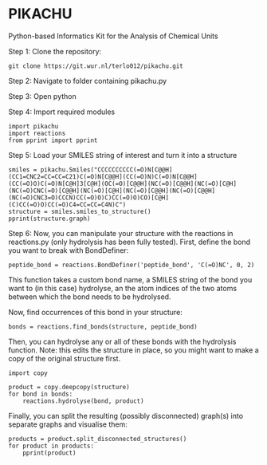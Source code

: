 # PIKACHU

Python-based Informatics Kit for the Analysis of Chemical Units

Step 1: Clone the repository:

```git clone https://git.wur.nl/terlo012/pikachu.git```

Step 2: Navigate to folder containing pikachu.py

Step 3: Open python

Step 4: Import required modules

```
import pikachu
import reactions
from pprint import pprint
```

Step 5: Load your SMILES string of interest and turn it into a structure

```
smiles = pikachu.Smiles("CCCCCCCCCC(=O)N[C@@H](CC1=CNC2=CC=CC=C21)C(=O)N[C@@H](CC(=O)N)C(=O)N[C@@H](CC(=O)O)C(=O)N[C@H]3[C@H](OC(=O)[C@@H](NC(=O)[C@@H](NC(=O)[C@H](NC(=O)CNC(=O)[C@@H](NC(=O)[C@H](NC(=O)[C@@H](NC(=O)[C@@H](NC(=O)CNC3=O)CCCN)CC(=O)O)C)CC(=O)O)CO)[C@H](C)CC(=O)O)CC(=O)C4=CC=CC=C4N)C")
structure = smiles.smiles_to_structure()
pprint(structure.graph)
```

Step 6: Now, you can manipulate your structure with the reactions in reactions.py (only hydrolysis has been fully tested). First, define the bond you want to break with BondDefiner:

```
peptide_bond = reactions.BondDefiner('peptide_bond', 'C(=O)NC', 0, 2)
```
This function takes a custom bond name, a SMILES string of the bond you want to (in this case) hydrolyse, an the atom indices of the two atoms between which the bond needs to be hydrolysed.

Now, find occurrences of this bond in your structure:
```
bonds = reactions.find_bonds(structure, peptide_bond)
```

Then, you can hydrolyse any or all of these bonds with the hydrolysis function. Note: this edits the structure in place, so you might want to make a copy of the original structure first.

```
import copy

product = copy.deepcopy(structure)
for bond in bonds:
    reactions.hydrolyse(bond, product)
```

Finally, you can split the resulting (possibly disconnected) graph(s) into separate graphs and visualise them:

```
products = product.split_disconnected_structures()
for product in products:
    pprint(product)
```